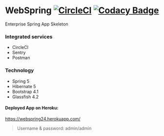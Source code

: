 # WebSpring [![CircleCI](https://circleci.com/gh/ttimot24/WebSpring.svg?style=svg)](https://circleci.com/gh/ttimot24/WebSpring) [![Codacy Badge](https://api.codacy.com/project/badge/Grade/3cd3cf01845a4dab94b0bcc3a55ee4f6)](https://app.codacy.com/app/ttimot24/WebSpring?utm_source=github.com&utm_medium=referral&utm_content=ttimot24/WebSpring&utm_campaign=Badge_Grade_Dashboard)
Enterprise Spring App Skeleton

### Integrated services
 - CircleCI
 - Sentry
 - Postman

### Technology
 - Spring 5
 - Hibernate 5
 - Bootstrap 4.1
 - Glassfish 4.2

#### Deployed App on Heroku:
https://webspring24.herokuapp.com/

> Username & password: admin/admin
